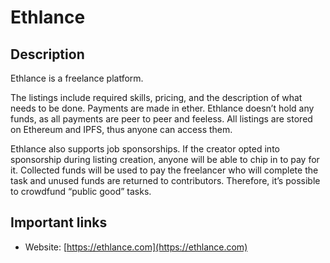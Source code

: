 # Ethlance

## Description

Ethlance is a freelance platform.

The listings include required skills, pricing, and the description of what needs to be done. Payments are made in ether. Ethlance doesn’t hold any funds, as all payments are peer to peer and feeless. All listings are stored on Ethereum and IPFS, thus anyone can access them.

Ethlance also supports job sponsorships. If the creator opted into sponsorship during listing creation, anyone will be able to chip in to pay for it. Collected funds will be used to pay the freelancer who will complete the task and unused funds are returned to contributors. Therefore, it’s possible to crowdfund “public good” tasks.

## Important links

* Website: [https://ethlance.com](https://ethlance.com)

